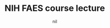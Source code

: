 ---
title: "NIH FAES course lecture"
project_id: 
date: nil
conference_id: ""
presenters:
   - peter_bandettini
summary: "NIH FAES course lecture"
file: /assets/presentations/
filename: 
layout: presentation
---